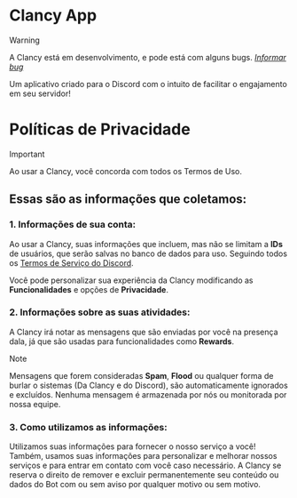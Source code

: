 # Clancy App
> [!WARNING]
> A Clancy está em desenvolvimento, e pode está com alguns bugs.
> *[Informar bug](https://discord.gg/9kuG6MAz5g)*

Um aplicativo criado para o Discord com o intuito de facilitar o engajamento em seu servidor!

# Políticas de Privacidade

> [!IMPORTANT]
> Ao usar a Clancy, você concorda com todos os Termos de Uso.

## Essas são as informações que coletamos:

### 1. Informações de sua conta:

Ao usar a Clancy, suas informações que incluem, mas não se limitam a **IDs** de usuários, que serão salvas no banco de dados para uso. Seguindo todos os [Termos de Serviço do Discord](https://discord.com/terms).

Você pode personalizar sua experiência da Clancy modificando as **Funcionalidades** e opções de **Privacidade**. 

### 2. Informações sobre as suas atividades:
A Clancy irá notar as mensagens que são enviadas por você na presença dala, já que são usadas para funcionalidades como **Rewards**.

> [!NOTE]
> Mensagens que forem consideradas **Spam**, **Flood** ou qualquer forma de burlar o sistemas (Da Clancy e do Discord), são automaticamente ignorados e excluídos.
>  Nenhuma mensagem é armazenada por nós ou monitorada por nossa equipe.

### 3. Como utilizamos as informações:

Utilizamos suas informações para fornecer o nosso serviço a você!
Também, usamos suas informações para personalizar e melhorar nossos serviços e para entrar em contato com você caso necessário.
A Clancy se reserva o direito de remover e excluir permanentemente seu conteúdo ou dados do Bot com ou sem aviso por qualquer motivo ou sem motivo.

